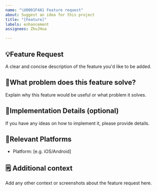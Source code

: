 ```yaml
---
name: "\U0001F4A1 Feature request"
about: Suggest an idea for this project
title: "[Feature]"
labels: enhancement
assignees: ZhuJHua

---
```


## 💡Feature Request

A clear and concise description of the feature you'd like to be added.

## 🤔What problem does this feature solve?

Explain why this feature would be useful or what problem it solves.

## 📑Implementation Details (optional)

If you have any ideas on how to implement it, please provide details.

## 📱Relevant Platforms

- Platform: [e.g. iOS/Android]

## 🗒️ Additional context

Add any other context or screenshots about the feature request here.
